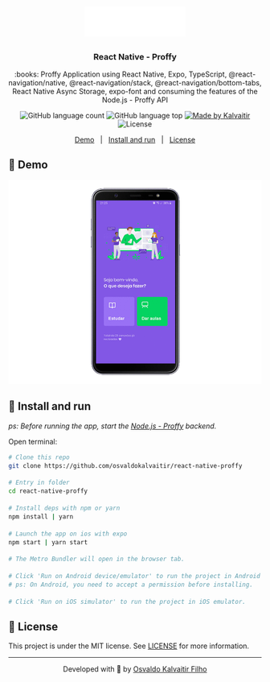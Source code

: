 <h1 align="center">
    <img src="/.github/assets/logo.svg"
    width="200px"
    alt="Logo" />
</h1>

<h3 align="center">
  React Native - Proffy
</h3>

<p align="center">
  :books: Proffy Application using React Native, Expo, TypeScript, @react-navigation/native, @react-navigation/stack, @react-navigation/bottom-tabs, React Native Async Storage, expo-font and consuming the features of the Node.js - Proffy API
</p>

<p align="center">
  <img alt="GitHub language count" src="https://img.shields.io/github/languages/count/osvaldokalvaitir/react-native-proffy.svg?color=00A83A">

  <img alt="GitHub language top" src="https://img.shields.io/github/languages/top/osvaldokalvaitir/react-native-proffy.svg?color=00A83A">

  <a href="https://kalvaitir.com/">
    <img alt="Made by Kalvaitir" src="https://img.shields.io/badge/made%20by-Kalvaitir-00A83A">
  </a>

  <img alt="License" src="https://img.shields.io/badge/license-MIT-00A83A">
</p>

<p align="center">
  <a href="#iphone-demo">Demo</a>&nbsp;&nbsp;&nbsp;|&nbsp;&nbsp;&nbsp;<a href="#wrench-install-and-run">Install and run</a>&nbsp;&nbsp;&nbsp;|&nbsp;&nbsp;&nbsp;<a href="#memo-license">License</a>
</p>

## :iphone: Demo

![Demo](/.github/assets/demo.gif)

## :wrench: Install and run

_ps: Before running the app, start the [Node.js - Proffy](https://github.com/osvaldokalvaitir/nodejs-proffy) backend._

Open terminal:

```sh
# Clone this repo
git clone https://github.com/osvaldokalvaitir/react-native-proffy

# Entry in folder
cd react-native-proffy

# Install deps with npm or yarn
npm install | yarn

# Launch the app on ios with expo
npm start | yarn start

# The Metro Bundler will open in the browser tab.

# Click 'Run on Android device/emulator' to run the project in Android emulator.
# ps: On Android, you need to accept a permission before installing.

# Click 'Run on iOS simulator' to run the project in iOS emulator.
```

## :memo: License

This project is under the MIT license. See [LICENSE](/LICENSE) for more information.

---

<p align="center">
Developed with 💚 by <a href="https://www.linkedin.com/in/osvaldokalvaitir">Osvaldo Kalvaitir Filho</a>
</p>
